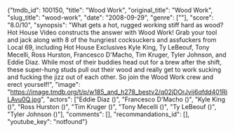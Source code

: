 {"tmdb_id": 100150, "title": "Wood Work", "original_title": "Wood Work", "slug_title": "wood-work", "date": "2008-09-29", "genre": [""], "score": "8.0/10", "synopsis": "What gets a hot, rugged working stiff hard as wood? Hot House Video constructs the answer with Wood Work! Grab your tool and jack along with 8 of the hungriest cocksuckers and assfuckers from Local 69, including Hot House Exclusives Kyle King, Ty LeBeouf, Tony Mecelli, Ross Hurston, Francesco D'Macho, Tim Kruger, Tyler Johnson, and Eddie Diaz. While most of their buddies head out for a brew after the shift, these super-hung studs pull out their wood and really get to work sucking and fucking the jizz out of each other. So join the Wood Work crew and erect yourself!", "image": "https://image.tmdb.org/t/p/w185_and_h278_bestv2/q02jDOrJvij6qfdd401RiLAvu0Q.jpg", "actors": ["Eddie Diaz ()", "Francesco D'Macho ()", "Kyle King ()", "Ross Hurston ()", "Tim Kruger ()", "Tony Mecelli ()", "Ty LeBeouf ()", "Tyler Johnson ()"], "comments": [], "recommandations_id": [], "youtube_key": "notfound"}